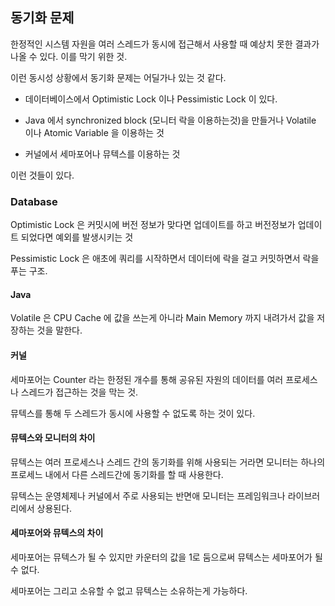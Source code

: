## 동기화 문제

한정적인 시스템 자원을 여러 스레드가 동시에 접근해서 사용할 때 예상치 못한 결과가 나올 수 있다. 이를 막기 위한 것.

이런 동시성 상황에서 동기화 문제는 어딜가나 있는 것 같다. 

- 데이터베이스에서 Optimistic Lock 이나 Pessimistic Lock 이 있다. 

- Java 에서 synchronized block (모니터 락을 이용하는것)을 만들거나 Volatile 이나 Atomic Variable 을 이용하는 것

- 커널에서 세마포어나 뮤텍스를 이용하는 것

이런 것들이 있다. 

### Database

Optimistic Lock 은 커밋시에 버전 정보가 맞다면 업데이트를 하고 버전정보가 업데이트 되었다면 예외를 발생시키는 것 

Pessimistic Lock 은 애초에 쿼리를 시작하면서 데이터에 락을 걸고 커밋하면서 락을 푸는 구조. 

#### Java

Volatile 은 CPU Cache 에 값을 쓰는게 아니라 Main Memory 까지 내려가서 값을 저장하는 것을 말한다. 

#### 커널

세마포어는 Counter 라는 한정된 개수를 통해 공유된 자원의 데이터를 여러 프로세스나 스레드가 접근하는 것을 막는 것. 

뮤텍스를 통해 두 스레드가 동시에 사용할 수 없도록 하는 것이 있다. 

#### 뮤텍스와 모니터의 차이

뮤텍스는 여러 프로세스나 스레드 간의 동기화를 위해 사용되는 거라면 모니터는 하나의 프로세느 내에서 다른 스레드간에 동기화를 할 때 사용한다.

뮤텍스는 운영체제나 커널에서 주로 사용되는 반면애 모니터는 프레임워크나 라이브러리에서 상용된다.

#### 세마포어와 뮤텍스의 차이

세마포어는 뮤텍스가 될 수 있지만 카운터의 값을 1로 둠으로써 뮤텍스는 세마포어가 될 수 없다.

세마포어는 그리고 소유할 수 없고 뮤텍스는 소유하는게 가능하다. 



   